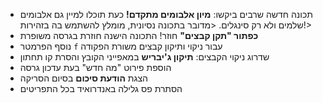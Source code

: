 - תכונה חדשה שרבים ביקשו: **מיון אלבומים מתקדם!** כעת תוכלו למיין גם אלבומים שלמים ולא רק סינגלים.
<מדובר בתכונה נסיונית, מומלץ להשתמש בה בזהירות!>
- **כפתור "תקן קבצים"** חוזר! התכונה הישנה חוזרת בגרסה משופרת
- נוסף הפרמטר `f` עבור ניקוי ותיקון קבצים משורת הפקודה
- שדרוג ניקוי הקבצים: **תיקון ג'יבריש** במאפייני הקובץ והסרת קו תחתון
- הוספת פירוט "מה חדש" בעת עדכון גרסה
- הצגת **הודעת סיכום** בסיום הסריקה
- הסתרת פס גלילה באנדרואיד בכל התפריטים